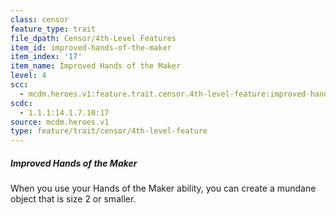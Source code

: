 ```yaml
---
class: censor
feature_type: trait
file_dpath: Censor/4th-Level Features
item_id: improved-hands-of-the-maker
item_index: '17'
item_name: Improved Hands of the Maker
level: 4
scc:
  - mcdm.heroes.v1:feature.trait.censor.4th-level-feature:improved-hands-of-the-maker
scdc:
  - 1.1.1:14.1.7.10:17
source: mcdm.heroes.v1
type: feature/trait/censor/4th-level-feature
---
```


##### Improved Hands of the Maker

When you use your Hands of the Maker ability, you can create a mundane object that is size 2 or smaller.
